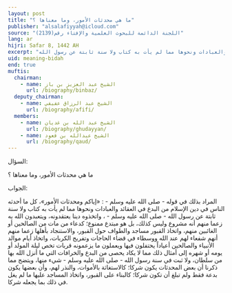 ```yaml
---
layout: post
title: "ما هي محدثات الأمور، وما معناها ؟"
publisher: "alsalafiyyah@icloud.com"
source: "اللجنة الدائمة للبحوث العلمية والإفتاء رقم(2139)"
lang: ar
hijri: Safar 8, 1442 AH
excerpt: "المراد بذلك في قوله - صلى الله عليه وسلم - : «إياكم ومحدثات الأمور»، كل ما أحدثه الناس في دين الإسلام من البدع في العقائد والعبادات ونحوها مما لم يأت به كتاب ولا سنة ثابتة عن رسول الله"
uid: meaning-bidah
end: true
muftis:
  chairman: 
    - name: الشيخ عبد العزيز بن باز
      url: /biography/binbaz/
  deputy_chairman:
    - name: الشيخ عبد الرزاق عفيفي
      url: /biography/afifi/
  members: 
    - name: الشيخ عبد الله بن غديان
      url: /biography/ghudayyan/
    - name: الشيخ عبدالله بن قعود
      url: /biography/qaud/
---
```


السؤال:

ما هي محدثات الأمور، وما معناها ؟

الجواب:

 المراد بذلك في قوله - صلى الله عليه وسلم - : «إياكم ومحدثات الأمور»، كل ما أحدثه الناس في دين الإسلام من البدع في العقائد والعبادات ونحوها مما لم يأت به كتاب ولا سنة ثابتة عن رسول الله - صلى الله عليه وسلم - ، واتخذوه دينا يعتقدونه، ويتعبدون الله به زعما منهم أنه مشروع وليس كذلك، بل هو مبتدع ممنوع؛ كدعاء من مات من الصالحين أو الغائبين منهم، واتخاذ القبور مساجد والطواف حول القبور، والاستنجاد بأهلها زعما منهم أنهم شفعاء لهم عند الله ووسطاء في قضاء الحاجات وتفريج الكربات، واتخاذ أيام موالد الأنبياء والصالحين أعياداً يحتفلون فيها ويعملون ما يزعمونه قربات تخص ليلة المولد أو يومه أو شهره إلى أمثال ذلك مما لا يكاد يحصى من البدع والخرافات التي ما أنزل الله بها من سلطان، ولا ثبت في سنة رسول الله - صلى الله عليه وسلم - شيء منها، ويتضح مما ذكرنا أن بعض المحدثات يكون شركا؛ كالاستغاثة بالأموات، والنذر لهم، وأن بعضها يكون بدعة فقط ولم تبلغ أن تكون شركا؛ كالبناء على القبور، واتخاذ المساجد عليها ما لم يغل في ذلك بما يجعله شركا.
 
 
 
